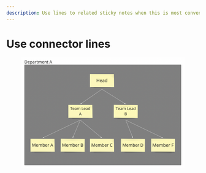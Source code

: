 ```yaml
---
description: Use lines to related sticky notes when this is most convenient
---
```


# Use connector lines

<figure><img src="../.gitbook/assets/VisualData_LineConnectors_01.png" alt=""><figcaption></figcaption></figure>
